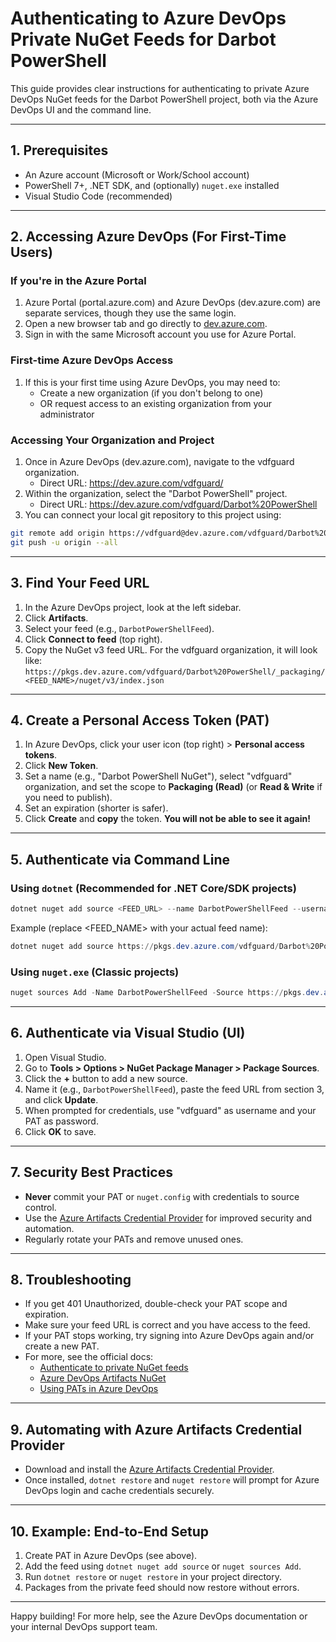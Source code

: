 # Authenticating to Azure DevOps Private NuGet Feeds for Darbot PowerShell

This guide provides clear instructions for authenticating to private Azure DevOps NuGet feeds 
for the Darbot PowerShell project, both via the Azure DevOps UI and the command line.

---

## 1. Prerequisites

- An Azure account (Microsoft or Work/School account)
- PowerShell 7+, .NET SDK, and (optionally) `nuget.exe` installed
- Visual Studio Code (recommended)

---

## 2. Accessing Azure DevOps (For First-Time Users)

### If you're in the Azure Portal

1. Azure Portal (portal.azure.com) and Azure DevOps (dev.azure.com) are separate services, though they use the same login.
2. Open a new browser tab and go directly to [dev.azure.com](https://dev.azure.com/).
3. Sign in with the same Microsoft account you use for Azure Portal.

### First-time Azure DevOps Access

1. If this is your first time using Azure DevOps, you may need to:
   - Create a new organization (if you don't belong to one)
   - OR request access to an existing organization from your administrator

### Accessing Your Organization and Project

1. Once in Azure DevOps (dev.azure.com), navigate to the vdfguard organization.
   - Direct URL: https://dev.azure.com/vdfguard/
2. Within the organization, select the "Darbot PowerShell" project.
   - Direct URL: https://dev.azure.com/vdfguard/Darbot%20PowerShell
3. You can connect your local git repository to this project using:

```bash
git remote add origin https://vdfguard@dev.azure.com/vdfguard/Darbot%20PowerShell/_git/Darbot%20PowerShell
git push -u origin --all
```

---

## 3. Find Your Feed URL

1. In the Azure DevOps project, look at the left sidebar.
2. Click **Artifacts**.
3. Select your feed (e.g., `DarbotPowerShellFeed`).
4. Click **Connect to feed** (top right).
5. Copy the NuGet v3 feed URL. For the vdfguard organization, it will look like:
   `https://pkgs.dev.azure.com/vdfguard/Darbot%20PowerShell/_packaging/<FEED_NAME>/nuget/v3/index.json`

---

## 4. Create a Personal Access Token (PAT)

1. In Azure DevOps, click your user icon (top right) > **Personal access tokens**.
2. Click **New Token**.
3. Set a name (e.g., "Darbot PowerShell NuGet"), select "vdfguard" organization, and set the scope to **Packaging (Read)** (or **Read & Write** if you need to publish).
4. Set an expiration (shorter is safer).
5. Click **Create** and **copy** the token. **You will not be able to see it again!**

---

## 5. Authenticate via Command Line

### Using `dotnet` (Recommended for .NET Core/SDK projects)

```powershell
dotnet nuget add source <FEED_URL> --name DarbotPowerShellFeed --username vdfguard --password <YOUR_PAT> --store-password-in-clear-text
```

Example (replace <FEED_NAME> with your actual feed name):

```powershell
dotnet nuget add source https://pkgs.dev.azure.com/vdfguard/Darbot%20PowerShell/_packaging/<FEED_NAME>/nuget/v3/index.json --name DarbotPowerShellFeed --username vdfguard --password <YOUR_PAT> --store-password-in-clear-text
```

### Using `nuget.exe` (Classic projects)

```powershell
nuget sources Add -Name DarbotPowerShellFeed -Source https://pkgs.dev.azure.com/vdfguard/Darbot%20PowerShell/_packaging/<FEED_NAME>/nuget/v3/index.json -UserName vdfguard -Password <YOUR_PAT> -StorePasswordInClearText
```

---

## 6. Authenticate via Visual Studio (UI)

1. Open Visual Studio.
2. Go to **Tools > Options > NuGet Package Manager > Package Sources**.
3. Click the **+** button to add a new source.
4. Name it (e.g., `DarbotPowerShellFeed`), paste the feed URL from section 3, and click **Update**.
5. When prompted for credentials, use "vdfguard" as username and your PAT as password.
6. Click **OK** to save.

---

## 7. Security Best Practices

- **Never** commit your PAT or `nuget.config` with credentials to source control.
- Use the [Azure Artifacts Credential Provider](https://github.com/microsoft/artifacts-credprovider) for improved security and automation.
- Regularly rotate your PATs and remove unused ones.

---

## 8. Troubleshooting

- If you get 401 Unauthorized, double-check your PAT scope and expiration.
- Make sure your feed URL is correct and you have access to the feed.
- If your PAT stops working, try signing into Azure DevOps again and/or create a new PAT.
- For more, see the official docs:
  - [Authenticate to private NuGet feeds](https://learn.microsoft.com/en-us/vcpkg/consume/third-party-authentication.nuget)
  - [Azure DevOps Artifacts NuGet](https://learn.microsoft.com/en-us/azure/devops/artifacts/nuget/dotnet-exe?view=azure-devops)
  - [Using PATs in Azure DevOps](https://learn.microsoft.com/en-us/azure/devops/organizations/accounts/use-personal-access-tokens-to-authenticate?view=azure-devops)

---

## 9. Automating with Azure Artifacts Credential Provider

- Download and install the [Azure Artifacts Credential Provider](https://github.com/microsoft/artifacts-credprovider#setup).
- Once installed, `dotnet restore` and `nuget restore` will prompt for Azure DevOps login and cache credentials securely.

---

## 10. Example: End-to-End Setup

1. Create PAT in Azure DevOps (see above).
2. Add the feed using `dotnet nuget add source` or `nuget sources Add`.
3. Run `dotnet restore` or `nuget restore` in your project directory.
4. Packages from the private feed should now restore without errors.

---

Happy building! For more help, see the Azure DevOps documentation or your internal DevOps support team.

